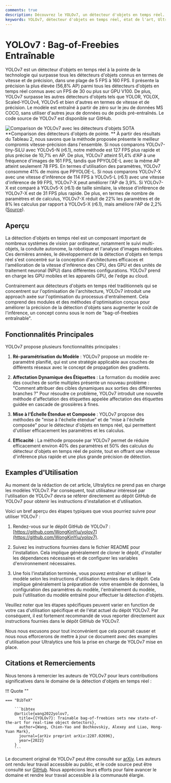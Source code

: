 ```yaml
---
comments: true
description: Découvrez le YOLOv7, un détecteur d'objets en temps réel. Comprenez sa vitesse supérieure, son impressionnante précision et son accent unique sur l'optimisation bag-of-freebies entraînable.
keywords: YOLOv7, détecteur d'objets en temps réel, état de l'art, Ultralytics, jeu de données MS COCO, ré-paramétrisation du modèle, affectation des étiquettes dynamiques, mise à l'échelle étendue, mise à l'échelle composée
---
```


# YOLOv7 : Bag-of-Freebies Entraînable

YOLOv7 est un détecteur d'objets en temps réel à la pointe de la technologie qui surpasse tous les détecteurs d'objets connus en termes de vitesse et de précision, dans une plage de 5 FPS à 160 FPS. Il présente la précision la plus élevée (56,8% AP) parmi tous les détecteurs d'objets en temps réel connus avec un FPS de 30 ou plus sur GPU V100. De plus, YOLOv7 surpasse les autres détecteurs d'objets tels que YOLOR, YOLOX, Scaled-YOLOv4, YOLOv5 et bien d'autres en termes de vitesse et de précision. Le modèle est entraîné à partir de zéro sur le jeu de données MS COCO, sans utiliser d'autres jeux de données ou de poids pré-entraînés. Le code source de YOLOv7 est disponible sur GitHub.

![Comparison de YOLOv7 avec les détecteurs d'objets SOTA](https://github.com/ultralytics/ultralytics/assets/26833433/5e1e0420-8122-4c79-b8d0-2860aa79af92)
**Comparison des détecteurs d'objets de pointe.
** À partir des résultats du Tableau 2, nous savons que la méthode proposée présente le meilleur compromis vitesse-précision dans l'ensemble. Si nous comparons YOLOv7-tiny-SiLU avec YOLOv5-N (r6.1), notre méthode est 127 FPS plus rapide et plus précise de 10,7% en AP. De plus, YOLOv7 atteint 51,4% d'AP à une fréquence d'images de 161 FPS, tandis que PPYOLOE-L avec la même AP atteint seulement 78 FPS. En termes d'utilisation des paramètres, YOLOv7 consomme 41% de moins que PPYOLOE-L. Si nous comparons YOLOv7-X avec une vitesse d'inférence de 114 FPS à YOLOv5-L (r6.1) avec une vitesse d'inférence de 99 FPS, YOLOv7-X peut améliorer l'AP de 3,9%. Si YOLOv7-X est comparé à YOLOv5-X (r6.1) de taille similaire, la vitesse d'inférence de YOLOv7-X est de 31 FPS plus rapide. De plus, en termes de nombre de paramètres et de calculus, YOLOv7-X réduit de 22% les paramètres et de 8% les calculus par rapport à YOLOv5-X (r6.1), mais améliore l'AP de 2,2% ([Source](https://arxiv.org/pdf/2207.02696.pdf)).

## Aperçu

La détection d'objets en temps réel est un composant important de nombreux systèmes de vision par ordinateur, notamment le suivi multi-objets, la conduite autonome, la robotique et l'analyse d'images médicales. Ces dernières années, le développement de la détection d'objets en temps réel s'est concentré sur la conception d'architectures efficaces et l'amélioration de la vitesse d'inférence des CPU, des GPU et des unités de traitement neuronal (NPU) dans différentes configurations. YOLOv7 prend en charge les GPU mobiles et les appareils GPU, de l'edge au cloud.

Contrairement aux détecteurs d'objets en temps réel traditionnels qui se concentrent sur l'optimisation de l'architecture, YOLOv7 introduit une approach axée sur l'optimisation du processus d'entraînement. Cela comprend des modules et des méthodes d'optimisation conçus pour améliorer la précision de la détection d'objets sans augmenter le coût de l'inférence, un concept connu sous le nom de "bag-of-freebies entraînable".

## Fonctionnalités Principales

YOLOv7 propose plusieurs fonctionnalités principales :

1. **Ré-paramétrisation du Modèle** : YOLOv7 propose un modèle re-paramétré planifié, qui est une stratégie applicable aux couches de différents réseaux avec le concept de propagation des gradients.

2. **Affectation Dynamique des Étiquettes** : La formation du modèle avec des couches de sortie multiples présente un nouveau problème : "Comment attribuer des cibles dynamiques aux sorties des différentes branches ?" Pour résoudre ce problème, YOLOv7 introduit une nouvelle méthode d'affectation des étiquettes appelée affectation des étiquettes guidée en cascade de grossières à fines.

3. **Mise à l'Échelle Étendue et Composée** : YOLOv7 propose des méthodes de "mise à l'échelle étendue" et de "mise à l'échelle composée" pour le détecteur d'objets en temps réel, qui permettent d'utiliser efficacement les paramètres et les calculus.

4. **Efficacité** : La méthode proposée par YOLOv7 permet de réduire efficacement environ 40% des paramètres et 50% des calculus du détecteur d'objets en temps réel de pointe, tout en offrant une vitesse d'inférence plus rapide et une plus grande précision de détection.

## Examples d'Utilisation

Au moment de la rédaction de cet article, Ultralytics ne prend pas en charge les modèles YOLOv7. Par conséquent, tout utilisateur intéressé par l'utilisation de YOLOv7 devra se référer directement au dépôt GitHub de YOLOv7 pour obtenir les instructions d'installation et d'utilisation.

Voici un bref aperçu des étapes typiques que vous pourriez suivre pour utiliser YOLOv7 :

1. Rendez-vous sur le dépôt GitHub de YOLOv7 : [https://github.com/WongKinYiu/yolov7](https://github.com/WongKinYiu/yolov7).

2. Suivez les instructions fournies dans le fichier README pour l'installation. Cela implique généralement de cloner le dépôt, d'installer les dépendances nécessaires et de configurer les variables d'environnement nécessaires.

3. Une fois l'installation terminée, vous pouvez entraîner et utiliser le modèle selon les instructions d'utilisation fournies dans le dépôt. Cela implique généralement la préparation de votre ensemble de données, la configuration des paramètres du modèle, l'entraînement du modèle, puis l'utilisation du modèle entraîné pour effectuer la détection d'objets.

Veuillez noter que les étapes spécifiques peuvent varier en function de votre cas d'utilisation spécifique et de l'état actuel du dépôt YOLOv7. Par conséquent, il est fortement recommandé de vous reporter directement aux instructions fournies dans le dépôt GitHub de YOLOv7.

Nous nous excusons pour tout inconvénient que cela pourrait causer et nous nous efforcerons de mettre à jour ce document avec des examples d'utilisation pour Ultralytics une fois la prise en charge de YOLOv7 mise en place.

## Citations et Remerciements

Nous tenons à remercier les auteurs de YOLOv7 pour leurs contributions significatives dans le domaine de la détection d'objets en temps réel :

!!! Quote ""

    === "BibTeX"

        ```bibtex
        @article{wang2022yolov7,
          title={{YOLOv7}: Trainable bag-of-freebies sets new state-of-the-art for real-time object detectors},
          author={Wang, Chien-Yao and Bochkovskiy, Alexey and Liao, Hong-Yuan Mark},
          journal={arXiv preprint arXiv:2207.02696},
          year={2022}
        }
        ```

Le document original de YOLOv7 peut être consulté sur [arXiv](https://arxiv.org/pdf/2207.02696.pdf). Les auteurs ont rendu leur travail accessible au public, et le code source peut être consulté sur [GitHub](https://github.com/WongKinYiu/yolov7). Nous apprécions leurs efforts pour faire avancer le domaine et rendre leur travail accessible à la communauté élargie.
